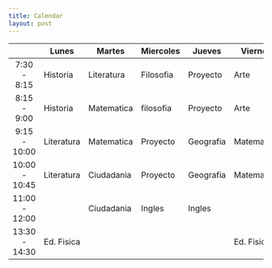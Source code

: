 ```yaml
---
title: Calendar
layout: post
---
```


|  | Lunes | Martes | Miercoles | Jueves | Viernes
| :---: | --- | --- | --- | --- | --- |
7:30 - 8:15 | Historia | Literatura | Filosofia | Proyecto | Arte
8:15 - 9:00 | Historia | Matematica | filosofia | Proyecto | Arte
9:15 - 10:00 | Literatura | Matematica | Proyecto | Geografia | Matematica
10:00 - 10:45 | Literatura | Ciudadania | Proyecto | Geografia | Matematica
11:00 - 12:00 | |  Ciudadania | Ingles | Ingles |  |
13:30 - 14:30 | Ed. Fisica |  |  |  | Ed. Fisica
